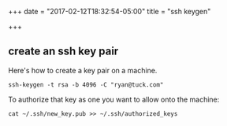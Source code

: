 +++
date = "2017-02-12T18:32:54-05:00"
title = "ssh keygen"

+++

## create an ssh key pair

Here's how to create a key pair on a machine.

```
ssh-keygen -t rsa -b 4096 -C "ryan@tuck.com"
```

To authorize that key as one you want to allow onto the
machine:

```
cat ~/.ssh/new_key.pub >> ~/.ssh/authorized_keys
```

